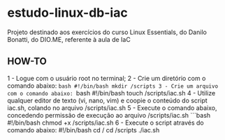 # estudo-linux-db-iac
Projeto destinado aos exercícios do curso Linux Essentials, do Danilo Bonatti, do DIO.ME, referente à aula de IaC

## HOW-TO
1 - Logue com o usuário root no terminal;
2 - Crie um diretório com o comando abaixo:
    ```bash
    #!/bin/bash
    mkdir /scripts
3 - Crie um arquivo com o comando abaixo:
    ```bash
    #!/bin/bash
    touch /scripts/iac.sh
4 - Utilize qualquer editor de texto (vi, nano, vim) e coopie o conteúdo do script iac.sh, colando no arquivo /scripts/iac.sh 
5 - Execute o comando abaixo, concedendo permissão de execução ao arquivo /scripts/iac.sh 
    ```bash
    #!/bin/bash
    chmod +x /scripts/iac.sh
6 - Execute o script através do comando abaixo:
    #!/bin/bash
    cd /
    cd /scripts
    ./iac.sh